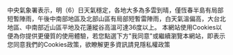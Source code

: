 中央氣象署表示，明（6）日天氣穩定，各地大多為多雲到晴，僅恆春半島有局部短暫陣雨，午後中南部地區及北部山區有局部短暫雷陣雨，白天氣溫偏高，大台北地區、中南部近山區平地及花蓮縱谷高溫可達36度以上。 本網站使用Cookies以便為你提供更優質的使用體驗，若您點選下方"我同意"或繼續瀏覽本網站，即表示您同意我們的Cookies政策，欲瞭解更多資訊請見隱私權政策